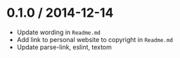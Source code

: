 
0.1.0 / 2014-12-14
==================

 * Update wording in `Readme.md`
 * Add link to personal website to copyright in `Readme.md`
 * Update parse-link, eslint, textom
